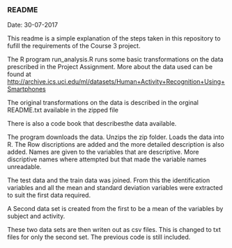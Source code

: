 ### README

Date: 30-07-2017

This readme is a simple explanation of the steps taken in this repository to fufill the requirements of the Course 3 project.

The R program run_analysis.R runs some basic transformations on the data prescribed in the Project Assignment. More about the data used can be found at http://archive.ics.uci.edu/ml/datasets/Human+Activity+Recognition+Using+Smartphones

The original transformations on the data is described in the orginal README.txt available in the zipped file

There is also a code book that describesthe data available.
 
The program downloads the data.
Unzips the zip folder.
Loads the data into R.
The Row discriptions are added and the more detailed description is also added.
Names are given to the variables that are descriptive.
More discriptive names where attempted but that made the variable names unreadable.

The test data and the train data was joined.
From this the identification variables and all the mean and standard deviation variables were extracted to suit the first data required.

A Second data set is created from the first to be a mean of the variables by subject and activity.

These two data sets are then writen out as csv files.
This is changed to txt files for only the second set.
The previous code is still included.

